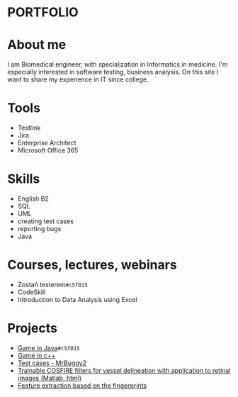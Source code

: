 # PORTFOLIO 

# About me
I am Biomedical engineer, with specialization in Informatics in medicine. I'm especially interested in software testing, business analysis. On this site I want to share my experience in IT since college.

# Tools

* Testlink
* Jira 
* Enterprise Architect
* Microsoft Office 365 
  

# Skills

* English B2
* SQL 
* UML
* creating test cases
* reporting bugs
* Java


# Courses, lectures, webinars

* Zostań testerem`#c5f015`
* CodeSkill
* Introduction to Data Analysis using Excel


# Projects
* [Game in Java](https://github.com/mallop/portfolio/tree/mallop-project1/Java_game/GameJava)`#c5f015`
* [Game in c++](https://github.com/mallop/portfolio/tree/mallop-project1/c%2B%2B_game)
* [Test cases - MrBuggy2](https://drive.google.com/file/d/1E-_3FLRhfSbGkS0DSqDQFVh0lGu5IhHQ/view?usp=sharing)
* [Trainable COSFIRE filters for vessel delineation with application to retinal images (Matlab, html)](https://github.com/mallop/portfolio/tree/mallop-project1/Matlab_cosfire_filters/Matlab_cosfire_filters) 
* [Feature extraction based on the fingerprints](https://github.com/mallop/portfolio/tree/mallop-project1/Matlab_feature_extraction/Matlab_feature_extraction)


 
